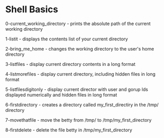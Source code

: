 # Shell Basics

0-current_working_directory - prints the absolute path of the current working directory

1-listit - displays the contents list of your current directory

2-bring_me_home - changes the working directory to the user's home directory

3-listfiles - display current directory contents in a long format

4-listmorefiles - display current directory, including hidden files in long format

5-listfilesdigitonly - display current director with user and gorup Ids displayed numerically and hidden files in long format

6-firstdirectory - creates a directory called my_first_directiry in the /tmp/ directory

7-movethatfile - move the betty from /tmp/ to /tmp/my_first_directory

8-firstdelete - delete the file betty in /tmp/my_first_directory
